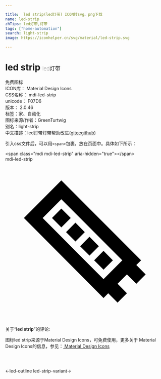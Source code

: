 ```yaml
---

title:  led strip(led灯带) ICON转svg、png下载
name: led-strip
zhTips: led灯带,灯带
tags: ["home-automation"]
search: light-strip
image: https://iconhelper.cn/svg/material/led-strip.svg

---
```


# led strip  <small style="font-size: 60%;font-weight: 100">led灯带</small>


<div class="detail-page">
<p>
<span><span class="badge-success badge">免费图标</span> </span>
<br/>
<span>
ICON库：
<span class="badge-secondary badge">Material Design Icons</span> 
</span>
<br/>
<span>
CSS名称：
<span class="badge-secondary badge">mdi-led-strip</span> 
</span>
<br/>
<span>
unicode：
<span class="badge-secondary badge">F07D6</span> 
<copy-btn content='F07D6' btn-title=""></copy-btn>
<copy-btn :content='String.fromCodePoint(parseInt("F07D6", 16))' btn-title="复制U"></copy-btn>
</span>
<br/>
<span>
版本：
<span class="badge-secondary badge">2.0.46</span> 
</span><br/><span>标签：<span class="badge-light badge"><router-link to="/tags/home-automation.html">家、自动化</router-link></span></span>
<br/>
<span>图标来源/作者：<span class="badge-light badge">GreenTurtwig</span></span> 
<br/>
<span>别名：<span class="badge-light badge">light-strip</span></span><br/><span class="zh-detail">中文描述：<span class="badge-primary badge">led灯带</span><span class="badge-primary badge">灯带</span><span class="help-link"><span>帮助改进</span>(<a href="https://gitee.com/liuwave/icon-helper/edit/master/json/material/led-strip.json" target="_blank" rel="noopener noreferrer">gitee</a><a href="https://github.com/liuwave/icon-helper/edit/master/json/material/led-strip.json" target="_blank" rel="noopener noreferrer">github</a></span>)</span><br/>
</p>
</div>
<div class="alert alert-dark">
  <i class="mdi mdi-led-strip mdi-48px"></i>
  <i class="mdi mdi-led-strip mdi-36px"></i>
  <i class="mdi mdi-led-strip mdi-24px"></i>
  <i class="mdi mdi-led-strip mdi-18px"></i>
</div>
<div>
  <p>引入css文件后，可以用<code>&lt;span&gt;</code>包裹，放在页面中。具体如下所示：    
  </p>
  <div class="alert alert-primary" style="font-size: 14px">
    &lt;span class="mdi mdi-led-strip" aria-hidden="true"&gt;&lt;/span&gt;
    <copy-btn content='<span class="mdi mdi-led-strip" aria-hidden="true"></span>'></copy-btn>
  </div>
  <div class="alert alert-secondary">
    <i class="mdi mdi-led-strip"
    style="font-size: 24px"
    aria-hidden="true"></i> mdi-led-strip
    <copy-btn content="mdi-led-strip" btn-title="复制图标名称"></copy-btn>
  </div>
</div>
<div id="svg" class="svg-wrap">
<svg xmlns="http://www.w3.org/2000/svg" viewBox="0 0 24 24"><path d="M2.81,8.46L14.83,20.5L15.54,19.78L16.95,21.19L18.36,19.78L16.95,18.36L18.36,16.95L19.78,18.36L21.19,16.95L19.78,15.54L20.5,14.83L8.46,2.81L2.81,8.46M5.64,8.46L8.46,5.64L17.66,14.83L14.83,17.66L5.64,8.46M7.05,8.46L8.46,9.88L9.88,8.46L8.46,7.05L7.05,8.46M9.17,10.59L10.59,12L12,10.59L10.59,9.17L9.17,10.59M11.29,12.71L12.71,14.12L14.12,12.71L12.71,11.29L11.29,12.71M13.41,14.83L14.83,16.24L16.24,14.83L14.83,13.41L13.41,14.83Z" /></svg>
</div>
<detail full-name='mdi-led-strip'></detail>
<div class="icon-detail__container">
<p>关于“<b>led strip</b>”的评论:</p>
</div>
<Vssue title="关于“led strip”的评论" />    
<div><p>图标led strip来源于Material Design Icons，可免费使用，更多关于 Material Design Icons的信息，参见：<a target="_blank" href="https://iconhelper.cn/material.html"> Material Design Icons</a>
</p></div>

<div style="padding:2rem 0 " class="page-nav"><p class="inner"><span class="prev">←<router-link to="/icon/led-outline.html">led-outline</router-link></span> <span class="next"><router-link to="/icon/led-strip-variant.html">led-strip-variant</router-link>→</span></p></div>

